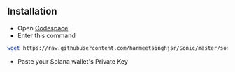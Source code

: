 ## Installation

- Open [Codespace](https://github.com/codespaces)
- Enter this command
```bash
wget https://raw.githubusercontent.com/harmeetsinghjsr/Sonic/master/sonic.sh && chmod +x sonic.sh && ./sonic.sh
```
- Paste your Solana wallet's Private Key
